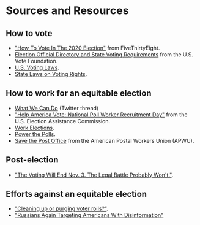 # Sources and Resources

## How to vote

* ["How To Vote In The 2020 Election"](https://projects.fivethirtyeight.com/how-to-vote-2020/) from FiveThirtyEight.
* [Election Official Directory and State Voting Requirements](https://www.usvotefoundation.org/vote/eoddomestic.htm) from the U.S. Vote Foundation.
* [U.S. Voting Laws](https://www.usa.gov/voting-laws).
* [State Laws on Voting Rights](https://www.workplacefairness.org/voting-rights-time-off-work).


## How to work for an equitable election

* [What We Can Do](https://twitter.com/Teri_Kanefield/status/1300139973874573312) (Twitter thread)
* ["Help America Vote: National Poll Worker Recruitment Day"](https://www.eac.gov/help-america-vote) from the U.S. Election Assistance Commission.
* [Work Elections](https://www.workelections.com/).
* [Power the Polls](https://www.powerthepolls.org/).
* [Save the Post Office](https://www.apwu.org/savepostoffice) from the American Postal Workers Union (APWU).


## Post-election

* ["The Voting Will End Nov. 3. The Legal Battle Probably Won't."](https://www.nytimes.com/2020/08/08/us/politics/voting-nov-3-election.html).


## Efforts against an equitable election

* ["Cleaning up or purging voter rolls?"](https://www.npr.org/2019/12/20/790319853/are-states-purging-or-cleaning-voter-registration-rolls).
* ["Russians Again Targeting Americans With Disinformation"](https://www.nytimes.com/2020/09/01/technology/facebook-russia-disinformation-election.html?smid=tw-share)

